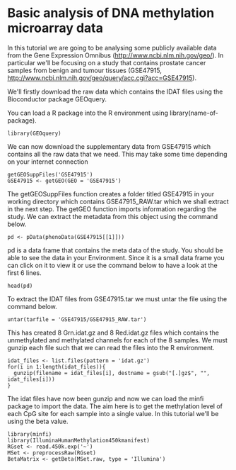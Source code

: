 # Basic analysis of DNA methylation microarray data
In this tutorial we are going to be analysing some publicly available data from the Gene Expression Omnibus (http://www.ncbi.nlm.nih.gov/geo/). In particular we'll be focusing on a study that contains prostate cancer samples from benign and tumour tissues (GSE47915, http://www.ncbi.nlm.nih.gov/geo/query/acc.cgi?acc=GSE47915). 

We'll firstly download the raw data which contains the IDAT files using the Bioconductor package GEOquery.

You can load a R package into the R environment using library(name-of-package).
```
library(GEOquery)
```
We can now download the supplementary data from GSE47915 which contains all the raw data that we need. This may take some time depending on your internet connection
```
getGEOSuppFiles('GSE47915')
GSE47915 <- getGEO(GEO = 'GSE47915')
``` 

The getGEOSuppFiles function creates a folder titled GSE47915 in your working directory which contains GSE47915_RAW.tar which we shall extract in the next step. The getGEO function imports information regarding the study. We can extract the metadata from this object using the command below.
```
pd <- pData(phenoData(GSE47915[[1]]))
```
pd is a data frame that contains the meta data of the study. You should be able to see the data in your Environment. Since it is a small data frame you can click on it to view it or use the command below to have a look at the first 6 lines.
```
head(pd)
```
To extract the IDAT files from GSE47915.tar we must untar the file using the command below.
```
untar(tarfile = 'GSE47915/GSE47915_RAW.tar')
```
This has created 8 Grn.idat.gz and 8 Red.idat.gz files which contains the unmethylated and methylated channels for each of the 8 samples. We must gunzip each file such that we can read the files into the R environment.
```
idat_files <- list.files(pattern = 'idat.gz')
for(i in 1:length(idat_files)){
  gunzip(filename = idat_files[i], destname = gsub("[.]gz$", "", idat_files[i]))
}
```
The idat files have now been gunzip and now we can load the minfi package to import the data. The aim here is to get the methylation level of each CpG site for each sample into a single value. In this tutorial we'll be using the beta value.
```
library(minfi)
library(IlluminaHumanMethylation450kmanifest)
RGset <- read.450k.exp('~')
MSet <- preprocessRaw(RGset)
BetaMatrix <- getBeta(MSet.raw, type = 'Illumina')
```

